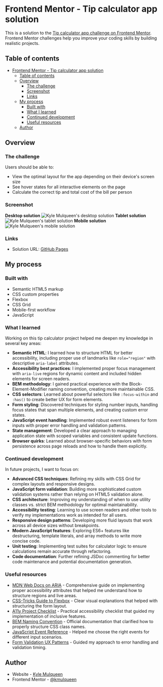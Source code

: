 # Frontend Mentor - Tip calculator app solution

This is a solution to the [Tip calculator app challenge on Frontend Mentor](https://www.frontendmentor.io/challenges/tip-calculator-app-ugJNGbJUX). Frontend Mentor challenges help you improve your coding skills by building realistic projects.

## Table of contents

- [Frontend Mentor - Tip calculator app solution](#frontend-mentor---tip-calculator-app-solution)
  - [Table of contents](#table-of-contents)
  - [Overview](#overview)
    - [The challenge](#the-challenge)
    - [Screenshot](#screenshot)
    - [Links](#links)
  - [My process](#my-process)
    - [Built with](#built-with)
    - [What I learned](#what-i-learned)
    - [Continued development](#continued-development)
    - [Useful resources](#useful-resources)
  - [Author](#author)

## Overview

### The challenge

Users should be able to:

- View the optimal layout for the app depending on their device's screen size
- See hover states for all interactive elements on the page
- Calculate the correct tip and total cost of the bill per person

### Screenshot

**Desktop solution**
![Kyle Mulqueen's desktop solution](./images/kyle-solution-desktop.png)
**Tablet solution**
![Kyle Mulqueen's tablet solution](./images/kyle-solution-tablet.png)
**Mobile solution**
![Kyle Mulqueen's mobile solution](./images/kyle-solution-mobile.png)

### Links

- Solution URL: [GitHub Pages](https://kmulqueen.github.io/tip-calculator/)

## My process

### Built with

- Semantic HTML5 markup
- CSS custom properties
- Flexbox
- CSS Grid
- Mobile-first workflow
- JavaScript

### What I learned

Working on this tip calculator project helped me deepen my knowledge in several key areas:

- **Semantic HTML**: I learned how to structure HTML for better accessibility, including proper use of landmarks like `role="region"` with descriptive `aria-label` attributes.
- **Accessibility best practices**: I implemented proper focus management with `aria-live` regions for dynamic content and included hidden elements for screen readers.
- **BEM methodology**: I gained practical experience with the Block-Element-Modifier naming convention, creating more maintainable CSS.
- **CSS selectors**: Learned about powerful selectors like `:focus-within` and `:has()` to create better UX for form elements.
- **Form styling**: Discovered techniques for styling number inputs, handling focus states that span multiple elements, and creating custom error states.
- **JavaScript event handling**: Implemented robust event listeners for form inputs with proper error handling and validation patterns.
- **State management**: Developed a clear approach to managing application state with scoped variables and consistent update functions.
- **Browser quirks**: Learned about browser-specific behaviors with form persistence across page reloads and how to handle them explicitly.

### Continued development

In future projects, I want to focus on:

- **Advanced CSS techniques**: Refining my skills with CSS Grid for complex layouts and responsive designs.
- **JavaScript form validation**: Building more sophisticated custom validation systems rather than relying on HTML5 validation alone.
- **CSS architecture**: Improving my understanding of when to use utility classes vs. strict BEM methodology for optimal maintainability.
- **Accessibility testing**: Learning to use screen readers and other tools to verify my implementations work as intended for all users.
- **Responsive design patterns**: Developing more fluid layouts that work across all device sizes without breakpoints.
- **Modern JavaScript features**: Exploring ES6+ features like destructuring, template literals, and array methods to write more concise code.
- **Unit testing**: Implementing test suites for calculator logic to ensure calculations remain accurate through refactoring.
- **Code documentation**: Further refining JSDoc commenting for better code maintenance and potential documentation generation.

### Useful resources

- [MDN Web Docs on ARIA](https://developer.mozilla.org/en-US/docs/Web/Accessibility/ARIA) - Comprehensive guide on implementing proper accessibility attributes that helped me understand how to structure regions and live areas.
- [CSS-Tricks Guide to Flexbox](https://css-tricks.com/snippets/css/a-guide-to-flexbox/) - Clear visual explanations that helped with structuring the form layout.
- [A11y Project Checklist](https://www.a11yproject.com/checklist/) - Practical accessibility checklist that guided my implementation of inclusive features.
- [BEM Naming Convention](https://getbem.com/naming/) - Official documentation that clarified how to properly structure CSS class names.
- [JavaScript Event Reference](https://developer.mozilla.org/en-US/docs/Web/Events) - Helped me choose the right events for different input scenarios.
- [Form Validation UX Patterns](https://www.smashingmagazine.com/2022/09/inline-validation-web-forms-ux/) - Guided my approach to error handling and validation timing.

## Author

- Website - [Kyle Mulqueen](https://kmulqueen.github.io/portfolio-2025/)
- Frontend Mentor - [@kmulqueen](https://www.frontendmentor.io/profile/kmulqueen)
